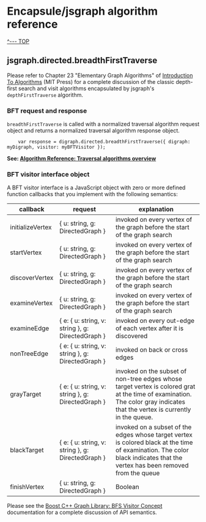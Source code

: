 # Encapsule/jsgraph algorithm reference

[^--- TOP](../README.md)

## jsgraph.directed.breadthFirstTraverse

Please refer to Chapter 23 "Elementary Graph Algorithms" of [Introduction To Algorithms](https://mitpress.mit.edu/books/introduction-algorithms) (MIT Press) for a complete discussion of the classic depth-first search and visit algorithms encapsulated by jsgraph's `depthFirstTraverse` algorithm.

### BFT request and response

`breadthFirstTraverse` is called with a normalized traversal algorithm request object and returns a normalized traversal algorithm response object.

        var response = digraph.directed.breadthFirstTraverse({ digraph: myDigraph, visitor: myBFTVisitor });

**See: [Algorithm Reference: Traversal algorithms overview](./algorithms-traversal.md)**


### BFT visitor interface object

A BFT visitor interface is a JavaScript object with zero or more defined function callbacks that you implement with the following semantics:

callback | request | explanation
-------- | ------- | -----------
initializeVertex | { u: string, g: DirectedGraph } | invoked on every vertex of the graph before the start of the graph search
startVertex | { u: string, g: DirectedGraph } | invoked on every vertex of the graph before the start of the graph search
discoverVertex | { u: string, g: DirectedGraph } | invoked on every vertex of the graph before the start of the graph search
examineVertex | { u: string, g: DirectedGraph } | invoked on every vertex of the graph before the start of the graph search
examineEdge | { e: { u: string, v: string }, g: DirectedGraph } | invoked on every out-edge of each vertex after it is discovered
nonTreeEdge | { e: { u: string, v: string }, g: DirectedGraph } | invoked on back or cross edges
grayTarget | { e: { u: string, v: string }, g: DirectedGraph } | invoked on the subset of non-tree edges whose target vertex is colored grat at the time of examination. The color gray indicates that the vertex is currently in the queue.
blackTarget | { e: { u: string, v: string }, g: DirectedGraph } | invoked on a subset of the edges whose target vertex is colored black at the time of examination. The color black indicates that the vertex has been removed from the queue
finishVertex | { u: string, g: DirectedGraph } | Boolean | invoked on a vertex after all of its out edges have been added to the search tree and all adjacent vertices have been discovered (but before the out-edges of the adjacent vertices have been examined).


Please see the [Boost C++ Graph Library: BFS Visitor Concept](http://www.boost.org/doc/libs/1_55_0/libs/graph/doc/BFSVisitor.html) documentation for a complete discussion of API semantics.

